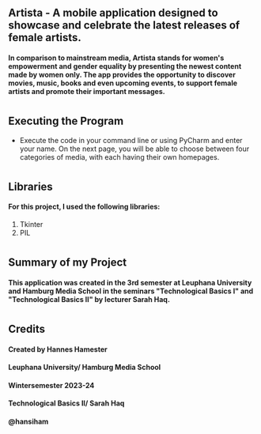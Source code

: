 ## Artista - A mobile application designed to showcase and celebrate the latest releases of female artists.
#### In comparison to mainstream media, Artista stands for women's empowerment and gender equality by presenting the newest content made by women only. The app provides the opportunity to discover movies, music, books and even upcoming events, to support female artists and promote their important messages.

#

## Executing the Program

- Execute the code in your command line or using PyCharm and enter your name. On the next page, you will be able to choose between four categories of media, with each having their own homepages.

#

## Libraries

#### For this project, I used the following libraries:
1. Tkinter
2. PIL

#

## Summary of my Project

#### This application was created in the 3rd semester at Leuphana University and Hamburg Media School in the seminars "Technological Basics I" and "Technological Basics II" by lecturer Sarah Haq. 

#

## Credits

#### Created by Hannes Hamester
#### Leuphana University/ Hamburg Media School
#### Wintersemester 2023-24
#### Technological Basics II/ Sarah Haq
#### @hansiham
